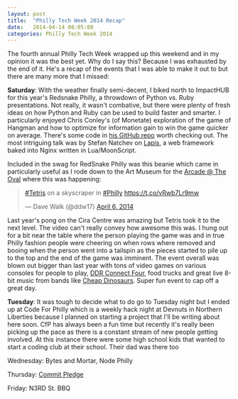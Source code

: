 ```yaml
---
layout: post
title:  "Philly Tech Week 2014 Recap"
date:   2014-04-14 08:05:00
categories: Philly Tech Week 2014
---
```

The fourth annual Philly Tech Week wrapped up this weekend and in my opinion it was the best yet. Why do I say this? Because I was exhausted by the end of it. He's a recap of the events that I was able to make it out to but there are many more that I missed:

**Saturday**: With the weather finally semi-decent, I biked north to ImpactHUB for this year's Redsnake Philly, a throwdown of Python vs. Ruby presentations. Not really, it wasn't combative, but there were plenty of fresh ideas on how Python and Ruby can be used to build faster and smarter. I particularly enjoyed Chris Conley's (of Monetate) exploration of the game of Hangman and how to optimize for information gain to win the game quicker on average. There's some code in [his GitHub repo](https://github.com/chrisconley/hangman) worth checking out. The most intriguing talk was by Stefan Natchev on [Lapis](http://leafo.net/lapis/), a web framework baked into Nginx written in Lua/MoonScript.  

Included in the swag for RedSnake Philly was this beanie which came in particularly useful as I rode down to the Art Museum for the [Arcade @ The Oval](http://2014.phillytechweek.com/events/Arcade-The_Oval) where this was happening:  

<blockquote class="twitter-tweet" lang="en"><p><a href="https://twitter.com/search?q=%23Tetris&amp;src=hash">#Tetris</a> on a skyscraper in <a href="https://twitter.com/search?q=%23Philly&amp;src=hash">#Philly</a> <a href="https://t.co/vRwb7Lr9mw">https://t.co/vRwb7Lr9mw</a></p>&mdash; Dave Walk (@ddw17) <a href="https://twitter.com/ddw17/statuses/452613927218974720">April 6, 2014</a></blockquote>
<script async src="//platform.twitter.com/widgets.js" charset="utf-8"></script>

Last year's pong on the Cira Centre was amazing but Tetris took it to the next level. The video can't really convey how awesome this was. I hung out for a bit near the table where the person playing the game was and in true Philly fashion people were cheering on when rows where removed and booing when the person went into a tailspin as the pieces started to pile up to the top and the end of the game was imminent. The event overall was blown out bigger than last year with tons of video games on various consoles for people to play, [DDR Connect Four](https://twitter.com/ddw17/status/452617712863555584), food trucks and great live 8-bit music from bands like [Cheap Dinosaurs](http://cheapdinosaurs.bandcamp.com/). Super fun event to cap off a great day.

**Tuesday**: It was tough to decide what to do go to Tuesday night but I ended up at Code For Philly which is a weekly hack night at Devnuts in Northern Liberties because I planned on starting a project that I'll be writing about here soon. CfP has always been a fun time but recently it's really been picking up the pace as there is a constant stream of new people getting involved. At this instance there were some high school kids that wanted to start a coding club at their school. Their dad was there too 

Wednesday: Bytes and Mortar, Node Philly

Thursday: [Commit Pledge](http://commitpledge.com/)

Friday: N3RD St. BBQ